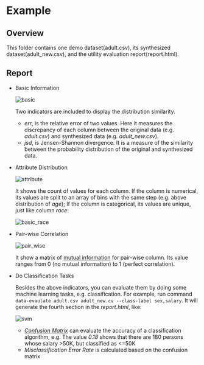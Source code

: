 # Example

## Overview
This folder contains one demo dataset(adult.csv), its synthesized dataset(adult_new.csv), and the utility evaluation report(report.html).

## Report
+ Basic Information

    ![basic](https://user-images.githubusercontent.com/55168900/66983937-4dd0fa00-f0ec-11e9-926d-266a207fef09.png)

    Two indicators are included to display the distribution similarity.
    - *err*, is the relative error of two values. Here it measures the discrepancy of each column between the original data 
      (e.g. *adult.csv*) and synthesized data (e.g. *adult_new.csv*).
    - *jsd*, is Jensen-Shannon divergence. It is a measure of the similarity between the probability distribution of the original and synthesized data.

+ Attribute Distribution

    ![attribute](https://user-images.githubusercontent.com/55168900/66983935-4d386380-f0ec-11e9-8e53-e12610cf9542.png)


    It shows the count of values for each column.
    If the column is numerical, its values are split to an array of bins with the same step (e.g. above 
    distribution of *age*); If the column is categorical, its values are unique, just like column *race*:

    ![basic_race](https://user-images.githubusercontent.com/55168900/66983938-4e699080-f0ec-11e9-9628-5d558b79c9b7.png)


 + Pair-wise Correlation

   ![pair_wise](https://user-images.githubusercontent.com/55168900/66983939-4f022700-f0ec-11e9-8be5-4457f43e9eb2.png)


   It show a matrix of [mutual information](https://en.wikipedia.org/wiki/Mutual_information) for pair-wise 
   column. Its value ranges from 0 (no mutual information) to 1 (perfect correlation).

 + Do Classification Tasks
   
   Besides the above indicators, you can evaluate them by doing some machine learning tasks, e.g. classification. 
   For example, run command `data-evaulate adult.csv adult_new.cv --class-label sex,salary`. It will 
   generate the fourth section in the *report.html*, like:

   ![svm](https://user-images.githubusercontent.com/55168900/66984062-8f61a500-f0ec-11e9-9a9e-c9a56c5754c8.png)

   - [*Confusion Matrix*](https://en.wikipedia.org/wiki/Confusion_matrix) can evaluate the accuracy of a 
     classification algorithm, e.g. The value *0.18* shows that there are 180 persons whose salary >50K, but classified as <=50K
   - *Misclassification Error Rate* is calculated based on the confusion matrix
